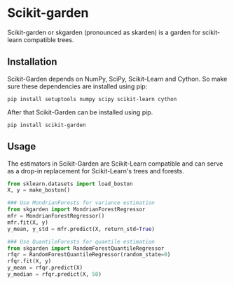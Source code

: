 # Scikit-garden

Scikit-garden or skgarden (pronounced as skarden) is a garden for scikit-learn compatible trees.

## Installation

Scikit-Garden depends on NumPy, SciPy, Scikit-Learn and Cython. So make sure these dependencies are installed using pip:

```
pip install setuptools numpy scipy scikit-learn cython
```

After that Scikit-Garden can be installed using pip.

```
pip install scikit-garden
```

## Usage

The estimators in Scikit-Garden are Scikit-Learn compatible and can serve as a drop-in replacement for Scikit-Learn's trees and forests.

```python
from sklearn.datasets import load_boston
X, y = make_boston()

### Use MondrianForests for variance estimation
from skgarden import MondrianForestRegressor
mfr = MondrianForestRegressor()
mfr.fit(X, y)
y_mean, y_std = mfr.predict(X, return_std=True)

### Use QuantileForests for quantile estimation
from skgarden import RandomForestQuantileRegressor
rfqr = RandomForestQuantileRegressor(random_state=0)
rfqr.fit(X, y)
y_mean = rfqr.predict(X)
y_median = rfqr.predict(X, 50)
```

